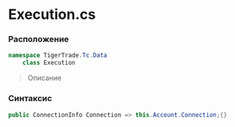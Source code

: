 
# Execution.cs
### Расположение
```csharp
namespace TigerTrade.Tc.Data  
    class Execution
```

> Описание

### Синтаксис
```csharp
public ConnectionInfo Connection => this.Account.Connection;{}
```
